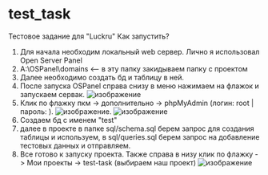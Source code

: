 # test_task
Тестовое задание для "Luckru"
Как запустить?
1) Для начала необходим локальный web сервер. Лично я использовал Open Server Panel
2) A:\OSPanel\domains <-- в эту папку закидываем папку с проектом
3) Далее необходимо создать бд и таблицу в ней.
4) После запуска OSPanel справа снизу в меню нажимаем на флажок и запускаем сервак.
![изображение](https://github.com/Sorn221/test_task/assets/90218991/8cf858a6-ef9a-4b8a-87ce-af3fad870717)
5) Клик по флажку пкм -> дополнительно -> phpMyAdmin (логин: root | пароль: ).
![изображение](https://github.com/Sorn221/test_task/assets/90218991/0c153b88-8f98-4d9c-a86b-a395da8eb9ed).
![изображение](https://github.com/Sorn221/test_task/assets/90218991/d59169fa-734b-44f6-a8c0-cdaf11b31dd6)
6) Создаем бд с именем "test"
7) далее в проекте в папке sql/schema.sql берем запрос для создания таблицы и используем, в sql/queries.sql берем запрос на добавление тестовых данных и отправляем.
8) Все готово к запуску проекта. Также справа в низу клик по флажку -> Мои проекты -> test-task (выбираем наш проект)
![изображение](https://github.com/Sorn221/test_task/assets/90218991/783378b9-108a-4af5-9ed3-333f4e120333)
